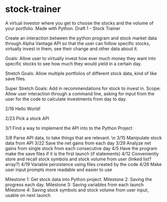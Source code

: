 # stock-trainer
A virtual investor where you get to choose the stocks and the volume of your portfolio. Made with Python.
Draft 1 - Stock Trainer

Create an interaction between the python program and stock market data through Alpha Vantage API so that the user can follow specific stocks, virtually invest in them, see their change and other data about it. 

Goals: Allow user to virtually invest how ever much money they want into specific stocks to see how much they would yield in a certain day. 

Stretch Goals: Allow multiple portfolios of different stock data, kind of like save files. 

Super Stretch Goals: Add in recommendations for stock to invest in. 
Scope: Allow user interaction through a command line, asking for input from the user for the code to calculate investments from day to day. 

2/16 Hello World!

2/23 Pick a stock API

3/1 Find a way to implement the API into to the Python Project

3/8 Parse API data, to take things that are relevant. \n
3/15 Manipulate stock data from API 
3/22 Save the net gains from each day 
3/29 Analyze net gains from single stock from each consecutive day 
4/5 Have the program make the save files if it is the first launch (if statements)
4/12 Conveniently store and recall stock symbols and stock volume from user (linked list? array?)
4/19 Variable persistence using files created by the code
4/26 Make user input prompts more readable and easier to use 

Milestone 1: Get stock data into Python project. 
Milestone 2: Saving the progress each day.
Milestone 3: Saving variables from each launch
Milestone 4: Saving stock symbols and stock volume from user input, usable on next launch
